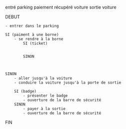 entré parking
paiement
récupéré voiture
sortie voiture


DEBUT

    - entrer dans le parking

    SI (paiment à une borne)
        - se rendre à la borne
            SI (ticket)

            
            SINON
    

    
    SINON
        - aller jusqu'à la voiture
        - conduire la voiture jusqu'à la porte de sortie
        
        SI (badge)
            - présenter le badge
            - ouverture de la barre de sécurité
        SINON
            - payer à la sortie
            - ouverture de la barre de sécurité


FIN